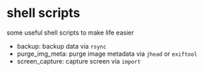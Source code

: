 # shell scripts

some useful shell scripts to make life easier

* backup: backup data via `rsync`
* purge_img_meta: purge image metadata via `jhead` or `exiftool`
* screen_capture: capture screen via `import`
